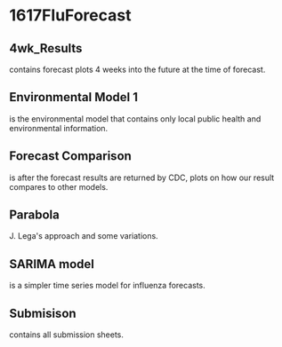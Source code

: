 # 1617FluForecast
## 4wk_Results
contains forecast plots 4 weeks into the future at the time of forecast.
## Environmental Model 1
is the environmental model that contains only local public health and environmental information.
## Forecast Comparison
is after the forecast results are returned by CDC, plots on how our result compares to other models.
## Parabola
J. Lega's approach and some variations.
## SARIMA model
is a simpler time series model for influenza forecasts.
## Submisison
contains all submission sheets.
